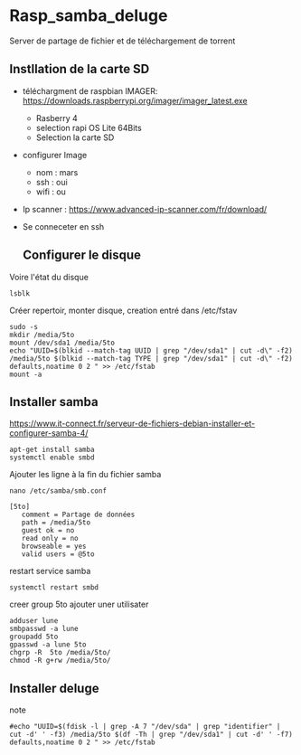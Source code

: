 # Rasp_samba_deluge
Server de partage de fichier et de téléchargement de torrent

## Instllation de la carte SD
- téléchargment de raspbian IMAGER: https://downloads.raspberrypi.org/imager/imager_latest.exe
  * Rasberry 4
  * selection rapi OS Lite 64Bits
  * Selection la carte SD
- configurer Image
  * nom : mars
  * ssh : oui
  * wifi : ou
- Ip scanner : https://www.advanced-ip-scanner.com/fr/download/
- Se conneceter en ssh

  ## Configurer le disque
Voire l'état du disque
```
lsblk
```
Créer repertoir, monter disque, creation entré dans /etc/fstav
```
sudo -s
mkdir /media/5to
mount /dev/sda1 /media/5to
echo "UUID=$(blkid --match-tag UUID | grep "/dev/sda1" | cut -d\" -f2) /media/5to $(blkid --match-tag TYPE | grep "/dev/sda1" | cut -d\" -f2) defaults,noatime 0 2 " >> /etc/fstab
mount -a 
```
## Installer samba
https://www.it-connect.fr/serveur-de-fichiers-debian-installer-et-configurer-samba-4/
```
apt-get install samba
systemctl enable smbd
```
Ajouter les ligne à la fin du fichier samba
```
nano /etc/samba/smb.conf
```
```
[5to]
   comment = Partage de données
   path = /media/5to
   guest ok = no
   read only = no
   browseable = yes
   valid users = @5to
```
restart service samba
```
systemctl restart smbd
```
creer group 5to ajouter uner utilisater
```
adduser lune
smbpasswd -a lune
groupadd 5to
gpasswd -a lune 5to
chgrp -R  5to /media/5to/
chmod -R g+rw /media/5to/
```
## Installer deluge


note
```
#echo "UUID=$(fdisk -l | grep -A 7 "/dev/sda" | grep "identifier" | cut -d' ' -f3) /media/5to $(df -Th | grep "/dev/sda1" | cut -d' ' -f7) defaults,noatime 0 2 " >> /etc/fstab
```
